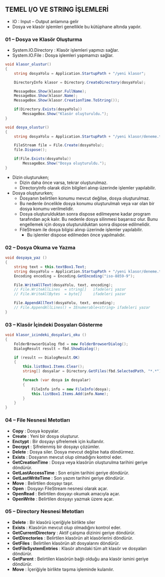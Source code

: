 ## TEMEL I/O VE STRING İŞLEMLERİ
- IO : Input – Output anlamına gelir 
- Dosya ve klasör işlemleri genellikle bu kütüphane altında yapılır.

### 01 – Dosya ve Klasör Oluşturma
- System.IO.Directory : Klasör işlemleri yapmızı sağlar.
- System.IO.File : Dosya işlemleri yapmamızı sağlar. 

```cs
void klasor_olustur()
{
    string dosyaYolu = Application.StartupPath + "/yeni klasor";

    DirectoryInfo klasor = Directory.CreateDirectory(dosyaYolu);

    MessageBox.Show(klasor.FullName);
    MessageBox.Show(klasor.Name);
    MessageBox.Show(klasor.CreationTime.ToString());

    if(Directory.Exists(dosyaYolu))
        MessageBox.Show("Klasör oluşturuldu.");
}
```

```cs
void dosya_olustur()
{
    string dosyaYolu = Application.StartupPath + "/yeni klasor/deneme.txt";

    FileStream file = File.Create(dosyaYolu);
    file.Dispose();

    if(File.Exists(dosyaYolu))
        MessageBox.Show("Dosya oluşturuldu.");
}
```

- Dizin oluşturuken;
    - Dizin daha önce varsa, tekrar oluşturulmaz.
    - DirectoryInfo olarak dizin bilgileri alınıp üzerinde işlemler yapılabilir.
- Dosya oluştururken;
    - Dosyanın belirtilen konumu mevcut değilse, dosya oluşturulmaz.
    - Bu nedenle öncelikle dosya konumu oluşturulmalı veya var olan bir dosya konumu verilmelidir.
    - Dosya oluşturulduktan sonra dispose edilmeyene kadar program tarafından açık kalır. Bu nedenle dosya silinmesi başarısız olur. Bunu engellemek için dosya oluşturulduktan sonra dispose edilmelidir.
    - FileStream ile dosya bilgisi alınıp üzerinde işlemler yapılabilir.
        - Bu işlemler dispose edilmeden önce yapılmalıdır.

### 02 – Dosya Okuma ve Yazma 
```cs
void dosyaya_yaz ()
{
    string text = this.textBox1.Text;
    string dosyaYolu = Application.StartupPath + "/yeni klasor/deneme.txt";
    Encoding encoding = Encoding.GetEncoding("iso-8859-9");

    File.WriteAllText(dosyaYolu, text, encoding);
    // File.WriteAllLines  = string[]   ifadeleri yazar
    // File.WriteAllBytes  = byte[]     ifadeleri yazar

    File.AppendAllText(dosyaYolu, text, encoding);
    // File.AppendAllLines() = IEnumerable<string> ifadeleri yazar   
}
```

### 03 – Klasör İçindeki Dosyaları Gösterme
```cs
void klasor_icindeki_dosyalari_oku ()
{
    FolderBrowserDialog fbd = new FolderBrowserDialog();
    DialogResult result = fbd.ShowDialog();

    if (result == DialogResult.OK)
    {
        this.listBox1.Items.Clear();
        string[] dosyalar = Directory.GetFiles(fbd.SelectedPath, "*.*");

        foreach (var dosya in dosyalar)
        {
            FileInfo info = new FileInfo(dosya);
            this.listBox1.Items.Add(info.Name);
        }
    }
}
```

### 04 – File Nesnesi Metotları 
- **Copy** : Dosya kopyalar.
- **Create** : Yeni bir dosya oluşturur.
- **Enctypt** : Bir dosyayı şifrelemek için kullanılır.
- **Decrpyt** : Şifrelenmiş bir dosyayı çözümler.
- **Delete** : Dosya siler. Dosya mevcut değilse hata döndürmez.
- **Exists** : Dosyanın mevcut olup olmadığını kontrol eder.
- **GetCreationTime** : Dosya veya klasörün oluşturulma tarihini geriye döndürür.
- **GetLastAccessTime** : Son erişim tarihini geriye döndürür.
- **GetLastWriteTime** : Son yazım tarihini geriye döndürür.
- **Move** : Belirtilen dosyayı taşır.
- **Open** : Dosyayı FileStream nesnesi olarak açar.
- **OpenRead** : Belirtilen dosyayı okumak amacıyla açar.
- **OpenWrite** : Belirtilen dosyayı yazmak üzere açar.

### 05 – Directory Nesnesi Metotları 
- **Delete** : Bir klasörü içeriğiyle birlikte siler
- **Exists** : Klasörün mevcut olup olmadığını kontrol eder. 
- **GetCurrentDirectory** : Aktif çalışma dizinini geriye döndürür.
- **GetDirectories** : Belirtilen klasörün alt klasörlerini döndürür.
- **GetFiles** : Belirtilen klasörün alt dosyalarını döndürür.
- **GetFileSystemEntries** : Klasör altındaki tüm alt klasör ve dosyaları döndürür.
- **GetParent** : Belirtilen klasörün bağlı olduğu ana klasör ismini geriye döndürür.
- **Move** : İçeriğiyle birlikte taşıma işleminde kulanılır.